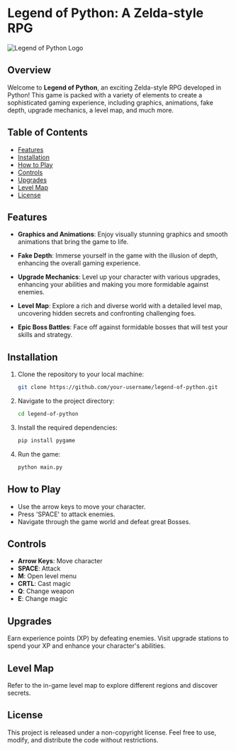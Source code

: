 # Legend of Python: A Zelda-style RPG

![Legend of Python Logo](/path/to/logo.png)

## Overview

Welcome to **Legend of Python**, an exciting Zelda-style RPG developed in Python! This game is packed with a variety of elements to create a sophisticated gaming experience, including graphics, animations, fake depth, upgrade mechanics, a level map, and much more.

## Table of Contents

- [Features](#features)
- [Installation](#installation)
- [How to Play](#how-to-play)
- [Controls](#controls)
- [Upgrades](#upgrades)
- [Level Map](#level-map)
- [License](#license)

## Features

- **Graphics and Animations**: Enjoy visually stunning graphics and smooth animations that bring the game to life.

- **Fake Depth**: Immerse yourself in the game with the illusion of depth, enhancing the overall gaming experience.

- **Upgrade Mechanics**: Level up your character with various upgrades, enhancing your abilities and making you more formidable against enemies.

- **Level Map**: Explore a rich and diverse world with a detailed level map, uncovering hidden secrets and confronting challenging foes.

- **Epic Boss Battles**: Face off against formidable bosses that will test your skills and strategy.

## Installation

1. Clone the repository to your local machine:

   ```bash
   git clone https://github.com/your-username/legend-of-python.git

2. Navigate to the project directory:

    ```bash
    cd legend-of-python
    ```

3. Install the required dependencies:

    ```bash
    pip install pygame
    ```

4. Run the game:

    ```bash
    python main.py
    ```

## How to Play

- Use the arrow keys to move your character.
- Press 'SPACE' to attack enemies.
- Navigate through the game world and defeat great Bosses.

## Controls

- **Arrow Keys**: Move character
- **SPACE**: Attack
- **M**: Open level menu
- **CRTL**: Cast magic
- **Q**: Change weapon
- **E**: Change magic

## Upgrades

Earn experience points (XP) by defeating enemies. Visit upgrade stations to spend your XP and enhance your character's abilities.

## Level Map

Refer to the in-game level map to explore different regions and discover secrets.

## License

This project is released under a non-copyright license. Feel free to use, modify, and distribute the code without restrictions.
